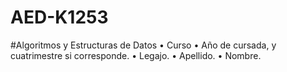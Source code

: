 # AED-K1253
#Algoritmos y Estructuras de Datos
• Curso
• Año de cursada, y cuatrimestre si corresponde.
• Legajo.
• Apellido.
• Nombre.
